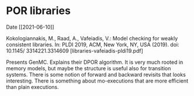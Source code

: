 # POR libraries

Date [[2021-06-10]]

Kokologiannakis, M., Raad, A., Vafeiadis, V.: Model checking for weakly
  consistent libraries. In: PLDI 2019, ACM, New York, NY, USA (2019). doi:
  10.1145/ 3314221.3314609 
[libraries-vafeiadis-pldi19.pdf]

Presents GenMC.
Explains their DPOR algorithm. It is very much rooted in memory models, but
maybe the structure is useful also for transition systems. 
There is some notion of forward and backward revisits that looks interesting.
There is something about mo-executions that are more efficient than plain executions.